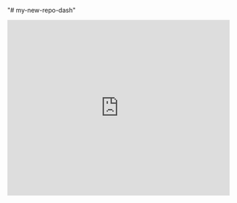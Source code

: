 "# my-new-repo-dash" 
<iframe height="400" width="100%" frameborder="no" src="https://r0nitz-sarki.shinyapps.io/dash_tpa_deploy/"> </iframe>